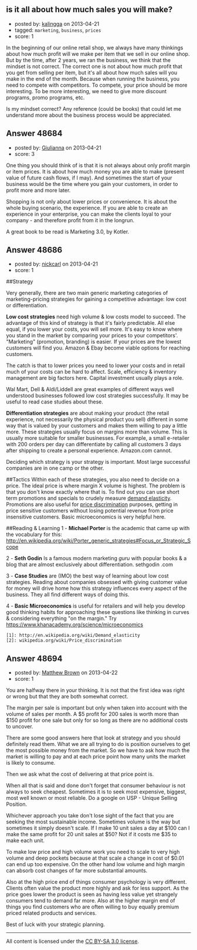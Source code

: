 ## is it all about how much sales you will make?

- posted by: [kalingga](https://stackexchange.com/users/-1/10666-kalingga) on 2013-04-21
- tagged: `marketing`, `business`, `prices`
- score: 1

In the beginning of our online retail shop, we always have many thinkings about how much profit will we make per item that we sell in our online shop. But by the time, after 2 years, we ran the business, we think that the mindset is not correct. The correct one is not about how much profit that you get from selling per item, but it's all about how much sales will you make in the end of the month. Because when running the business, you need to compete with competitors. To compete, your price should be more interesting. To be more interesting, we need to give more discount programs, promo programs, etc.

Is my mindset correct?
Any reference (could be books) that could let me understand more about the business process would be appreciated.


## Answer 48684

- posted by: [Giulianna](https://stackexchange.com/users/-1/25953-giulianna) on 2013-04-21
- score: 3

One thing you should think of is that it is not always about only profit margin or item prices. It is about how much money you are able to make (present value of future cash flows, if I may). And sometimes the start of your business would be the time where you gain your customers, in order to profit more and more later.

Shopping is not only about lower prices or convenience. It is about the whole buying scenario, the experience. If you are able to create an experience in your enterprise, you can make the clients loyal to your company - and therefore profit from it in the longrun.

A great book to be read is Marketing 3.0, by Kotler.


## Answer 48686

- posted by: [nickcarl](https://stackexchange.com/users/-1/25961-nickcarl) on 2013-04-21
- score: 1

##Strategy 


Very generally, there are two main generic marketing categories of marketing-pricing strategies for gaining a competitive advantage: low cost or differentiation. 

**Low cost strategies** need high volume & low costs model to succeed. The advantage of this kind of strategy is that it's fairly predictable. All else equal, if you lower your costs, you will sell more. It's easy to know where you stand in the market by comparing your prices to your competitors'. "Marketing" (promotion, branding) is easier. If your prices are the lowest customers will find you. Amazon & Ebay become viable options for reaching customers.

The catch is that to lower prices you need to lower your costs and in retail much of your costs can be hard to affect. Scale, efficiency & inventory management are big factors here. Capital investment usually plays a role. 

Wal Mart, Dell & Aldi/Liddell are great examples of different ways well understood businesses followed low cost strategies successfully. It may be useful to read case studies about these. 

**Differentiation strategies** are about making your product (the retail experience, not necessarily the physical product you sell) different in some way that is valued by your customers and makes them willing to pay a little more. These strategies usually focus on margins more than volume. This is usually more suitable for smaller businesses. For example, a small e-retailer with 200 orders per day can differentiate by calling all customers 3 days after shipping to create a personal experience. Amazon.com cannot. 


Deciding which strategy is your strategy is important. Most large successful companies are in one camp or the other. 

##Tactics 
Within each of these strategies, you also need to decide on a price. The ideal price is where margin X volume is highest. The problem is that you don't know exactly where that is. To find out you can use short term promotions and specials to crudely measure [demand elasticity](1). Promotions are also useful for [price discrimination](2) purposes, getting in price sensitive customers without losing potential revenue from price insensitive customers. Basic microeconomics is very helpful here. 


##Reading & Learning
1 - **Michael Porter** is the academic that came up with the vocabulary for this: http://en.wikipedia.org/wiki/Porter_generic_strategies#Focus_or_Strategic_Scope

2 - **Seth Godin** Is a famous modern marketing *guru* with popular books & a blog that are almost exclusively about differentiation. sethgodin .com

3 - **Case Studies** are (IMO) the best way of learning about low cost strategies. Reading about companies obsessed with giving customer value for money will drive home how this strategy influences every aspect of the business. They all find different ways of doing this. 

4 - **Basic Microeconomics** is useful for retailers and will help you develop good thinking habits for approaching these questions like thinking in curves & considering everything "on the margin." Try https://www.khanacademy.org/science/microeconomics


    [1]: http://en.wikipedia.org/wiki/Demand_elasticity
    [2]: wikipedia.org/wiki/Price_discrimination


## Answer 48694

- posted by: [Matthew Brown](https://stackexchange.com/users/-1/24003-matthew-brown) on 2013-04-22
- score: 1

You are halfway there in your thinking. It is not that the first idea was right or wrong but that they are both somewhat correct.

The margin per sale is important but only when taken into account with the volume of sales per month. A $5 profit for 200 sales is worth more than $150 profit for one sale but only for so long as there are no additional costs to uncover.

There are some good answers here that look at strategy and you should definitely read them. What we are all trying to do is position ourselves to get the most possible money from the market. So we have to ask how much the market is willing to pay and at each price point how many units the market is likely to consume.

Then we ask what the cost of delivering at that price point is.

When all that is said and done don't forget that consumer behaviour is not always to seek cheapest. Sometimes it is to seek most expensive, biggest, most well known or most reliable. Do a google on USP - Unique Selling Position.

Whichever approach you take don't lose sight of the fact that you are seeking the most sustainable income. Sometimes volume is the way but sometimes it simply doesn't scale. If I make 10 unit sales a day at $100 can I make the same profit for 20 unit sales at $50? Not if it costs me $35 to make each unit.

To make low price and high volume work you need to scale to very high volume and deep pockets because at that scale a change in cost of $0.01 can end up too expensive. On the other hand low volume and high margin can absorb cost changes of far more substantial amounts.

Also at the high price end of things consumer psychology is very different. Clients often value the product more highly and ask for less support. As the price goes lower the product is seen as having less value yet strangely consumers tend to demand far more. Also at the higher margin end of things you find customers who are often willing to buy equally premium priced related products and services.

Best of luck with your strategic planning.



---

All content is licensed under the [CC BY-SA 3.0 license](https://creativecommons.org/licenses/by-sa/3.0/).
